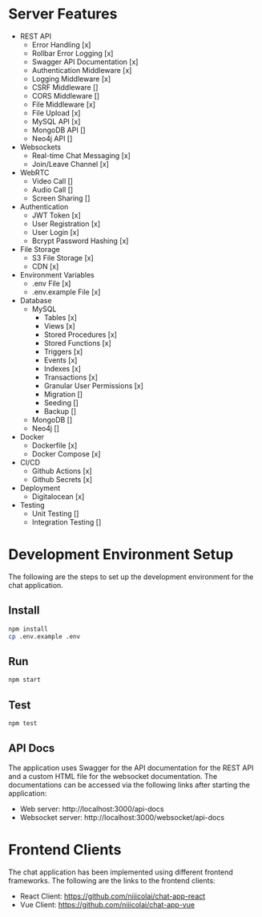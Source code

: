 # Server Features
- REST API
    - Error Handling [x]
    - Rollbar Error Logging [x]
    - Swagger API Documentation [x]
    - Authentication Middleware [x]
    - Logging Middleware [x]
    - CSRF Middleware []
    - CORS Middleware []
    - File Middleware [x]
    - File Upload [x]
    - MySQL API [x]
    - MongoDB API []
    - Neo4j API []
- Websockets
    - Real-time Chat Messaging [x]
    - Join/Leave Channel [x]
- WebRTC
    - Video Call []
    - Audio Call []
    - Screen Sharing []
- Authentication
    - JWT Token [x]
    - User Registration [x]
    - User Login [x]
    - Bcrypt Password Hashing [x]
- File Storage
    - S3 File Storage [x]
    - CDN [x]
- Environment Variables
    - .env File [x]
    - .env.example File [x]
- Database
    - MySQL
        - Tables [x]
        - Views [x]
        - Stored Procedures [x]
        - Stored Functions [x]
        - Triggers [x]
        - Events [x]
        - Indexes [x]
        - Transactions [x]
        - Granular User Permissions [x]
        - Migration []
        - Seeding []
        - Backup []
    - MongoDB []
    - Neo4j []
- Docker
    - Dockerfile [x]
    - Docker Compose [x]
- CI/CD
    - Github Actions [x]
    - Github Secrets [x]
- Deployment
    - Digitalocean [x]
- Testing
    - Unit Testing []
    - Integration Testing []


# Development Environment Setup
The following are the steps to set up the development environment for the chat application.

## Install
```bash
npm install
cp .env.example .env
```

## Run
```bash
npm start
```

## Test
```bash
npm test
```

## API Docs
The application uses Swagger for the API documentation for the REST API and a custom HTML file for the websocket documentation. The documentations can be accessed via the following links after starting the application:
- Web server: http://localhost:3000/api-docs
- Websocket server: http://localhost:3000/websocket/api-docs

# Frontend Clients
The chat application has been implemented using different frontend frameworks. The following are the links to the frontend clients:
- React Client: https://github.com/niiicolai/chat-app-react
- Vue Client: https://github.com/niiicolai/chat-app-vue
